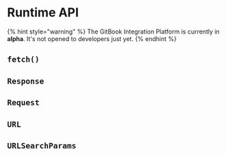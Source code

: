 # Runtime API

{% hint style="warning" %}
The GitBook Integration Platform is currently in **alpha**. It's not opened to developers just yet.
{% endhint %}

## `fetch()`

## `Response`

## `Request`

## `URL`

## `URLSearchParams`

